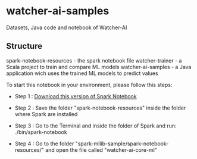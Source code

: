 # watcher-ai-samples
Datasets, Java code and notebook of Watcher-AI

## Structure
spark-notebook-resources - the spark notebook file
watcher-trainer - a Scala project to train and compare ML models
watcher-ai-samples - a Java application wich uses the trained ML models to predict values


To start this notebook in your environment, please follow this steps:

* Step 1 : [Download this version of Spark Notebook](http://spark-notebook.io/dl/zip/0.6.3/2.10/1.6.0/2.6.0/true/true)

* Step 2 : Save the folder "spark-notebook-resources" inside the folder where Spark are installed

* Step 3 : Go to the Terminal and inside the folder of Spark and run: ./bin/spark-notebook

* Step 4 : Go to the folder "spark-mllib-sample/spark-notebook-resources/" and open the file called "watcher-ai-core-ml"
